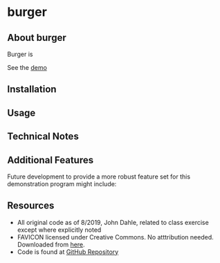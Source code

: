 # burger

## About burger
Burger is 

See the [demo](https:link)

## Installation

## Usage



## Technical Notes

## Additional Features
Future development to provide a more robust feature set for this demonstration program might include:

## Resources
* All original code as of 8/2019, John Dahle, related to class exercise except where explicitly noted
* FAVICON licensed under Creative Commons.  No atttribution needed.  Downloaded from [here](https://www.favicon.cc/?action=icon&file_id=757516).
* Code is found at [GitHub Repository](https://github.com/jmdahle/burger)
